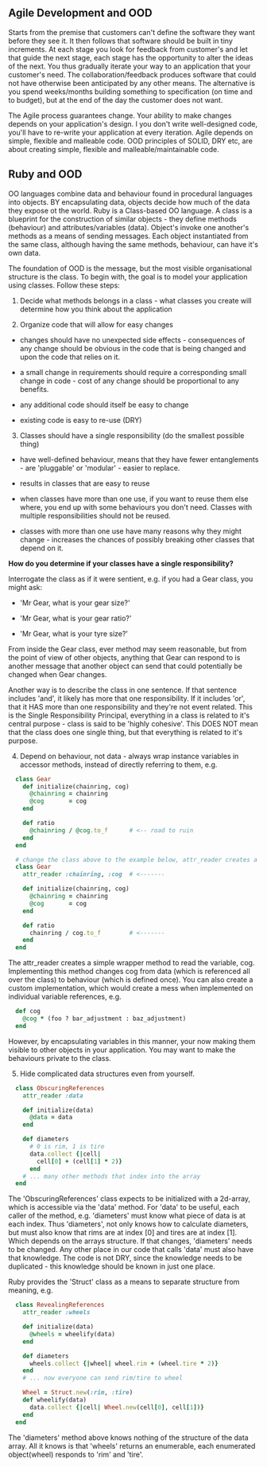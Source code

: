 ## Agile Development and OOD

Starts from the premise that customers can't define the software they want before they see it. It then follows that software should be built in tiny increments. At each stage you look for feedback from customer's and let that guide the next stage, each stage has the opportunity to alter the ideas of the next. You thus gradually iterate your way to an application that your customer's need. The collaboration/feedback produces software that could not have otherwise been anticipated by any other means. The alternative is you spend weeks/months building something to specification (on time and to budget), but at the end of the day the customer does not want.

The Agile process guarantees change. Your ability to make changes depends on your application's design. I you don't write well-designed code, you'll have to re-write your application at every iteration. Agile depends on simple, flexible and malleable code. OOD principles of SOLID, DRY etc, are about creating simple, flexible and malleable/maintainable code.

## Ruby and OOD

OO languages combine data and behaviour found in procedural languages into objects. BY encapsulating data, objects decide how much of the data they expose ot the world. Ruby is a Class-based OO language. A class is a blueprint for the construction of similar objects - they define methods (behaviour) and attributes/variables (data).  Object's invoke one another's methods as a means of sending messages. Each object instantiated from the same class, although having the same methods, behaviour, can have it's own data.

The foundation of OOD is the message, but the most visible organisational structure is the class. To begin with, the goal is to model your application using classes. Follow these steps:

1. Decide what methods belongs in a class - what classes you create will determine how you think about the application

2. Organize code that will allow for easy changes

  * changes should have no unexpected side effects - consequences of any change should be obvious in the code that is being changed and upon the code that relies on it.

  * a small change in requirements should require a corresponding small change in code - cost of any change should be proportional to any benefits.

  * any additional code should itself be easy to change

  * existing code is easy to re-use (DRY)

3. Classes should have a single responsibility (do the smallest possible thing)

  * have well-defined behaviour, means that they have fewer entanglements - are 'pluggable' or 'modular' - easier to replace.

  * results in classes that are easy to reuse

  * when classes have more than one use, if you want to reuse them else where, you end up with some behaviours you don't need. Classes with multiple responsibilities should not be reused.

  * classes with more than one use have many reasons why they might change - increases the chances of possibly breaking other classes that depend on it.

**How do you determine if your classes have a single responsibility?**

Interrogate the class as if it were sentient, e.g. if you had a Gear class, you might ask:

  * 'Mr Gear, what is your gear size?'

  * 'Mr Gear, what is your gear ratio?'

  * 'Mr Gear, what is your tyre size?'

From inside the Gear class, ever method may seem reasonable, but from the point of view of other objects, anything that Gear can respond to is another message that another object can send that could potentially be changed when Gear changes.

Another way is to describe the class in one sentence. If that sentence includes 'and', it likely has more that one responsibility. If it includes 'or', that it HAS more than one responsibility and they're not event related. This is the Single Responsibility Principal, everything in a class is related to it's central purpose - class is said to be 'highly cohesive'. This DOES NOT mean that the class does one single thing, but that everything is related to it's purpose.

4. Depend on behaviour, not data - always wrap instance variables in accessor methods, instead of directly referring to them, e.g.

```ruby
  class Gear
    def initialize(chainring, cog)
      @chainring = chainring
      @cog       = cog
    end

    def ratio
      @chainring / @cog.to_f      # <-- road to ruin
    end
  end

  # change the class above to the example below, attr_reader creates a simple wrapper method to read the variable
  class Gear
    attr_reader :chainring, :cog  # <-------

    def initialize(chainring, cog)
      @chainring = chainring
      @cog       = cog
    end

    def ratio
      chainring / cog.to_f        # <-------
    end
  end
```

The attr_reader creates a simple wrapper method to read the variable, cog. Implementing this method changes cog from data (which is referenced all over the class) to behaviour (which is defined once). You can also create a custom implementation, which would create a mess when implemented on individual variable references, e.g.

```ruby
  def cog
    @cog * (foo ? bar_adjustment : baz_adjustment)
  end
```

However, by encapsulating variables in this manner, your now making them visible to other objects in your application. You may want to make the behaviours private to the class.


5. Hide complicated data structures even from yourself.

```ruby
  class ObscuringReferences
    attr_reader :data

    def initialize(data)
      @data = data
    end

    def diameters
      # 0 is rim, 1 is tire
      data.collect {|cell|
        cell[0] + (cell[1] * 2)}
      end
    # ... many other methods that index into the array
  end
```

The 'ObscuringReferences' class expects to be initialized with a 2d-array, which is accessible via the 'data' method. For 'data' to be useful, each caller of the method, e.g. 'diameters' must know what piece of data is at each index. Thus 'diameters', not only knows how to calculate diameters, but must also know that rims are at index [0] and tires are at index [1]. Which depends on the arrays structure. If that changes, 'diameters' needs to be changed. Any other place in our code that calls 'data' must also have that knowledge. The code is not DRY, since the knowledge needs to be duplicated - this knowledge should be known in just one place.

Ruby provides the 'Struct' class as a means to separate structure from meaning, e.g.

```ruby
  class RevealingReferences
    attr_reader :wheels

    def initialize(data)
      @wheels = wheelify(data)
    end

    def diameters
      wheels.collect {|wheel| wheel.rim + (wheel.tire * 2)}
    end
    # ... now everyone can send rim/tire to wheel

    Wheel = Struct.new(:rim, :tire)
    def wheelify(data)
      data.collect {|cell| Wheel.new(cell[0], cell[1])}
    end
  end
```

The 'diameters' method above knows nothing of the structure of the data array. All it knows is that 'wheels' returns an enumerable, each enumerated object(wheel) responds to 'rim' and 'tire'.
